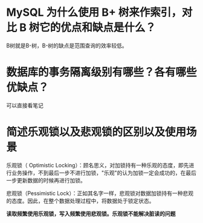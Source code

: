 # MySQL 为什么使用 B+ 树来作索引，对比 B 树它的优点和缺点是什么？
B树就是B-树，B-树的缺点是范围查询的效率较低。

# 数据库的事务隔离级别有哪些？各有哪些优缺点？
可以直接看笔记

# 简述乐观锁以及悲观锁的区别以及使用场景
乐观锁（ Optimistic Locking）：顾名思义，对加锁持有一种乐观的态度，即先进行业务操作，不到最后一步不进行加锁，"乐观"的认为加锁一定会成功的，在最后一步更新数据的时候再进行加锁。

悲观锁（Pessimistic Lock）：正如其名字一样，悲观锁对数据加锁持有一种悲观的态度。因此，在整个数据处理过程中，将数据处于锁定状态。

**读取频繁使用乐观锁，写入频繁使用悲观锁。乐观锁不能解决脏读的问题**

